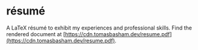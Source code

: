 # résumé

A LaTeX résumé to exhibit my experiences and professional skills. Find the
rendered document at
[https://cdn.tomasbasham.dev/resume.pdf](https://cdn.tomasbasham.dev/resume.pdf).
